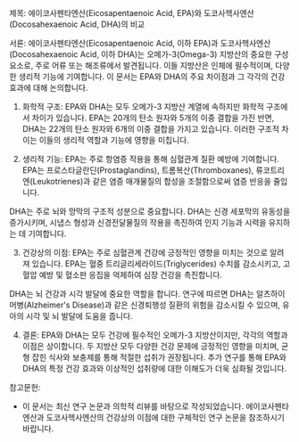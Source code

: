 제목: 에이코사펜타엔산(Eicosapentaenoic Acid, EPA)와 도코사헥사엔산(Docosahexaenoic Acid, DHA)의 비교

서론:
에이코사펜타엔산(Eicosapentaenoic Acid, 이하 EPA)과 도코사헥사엔산(Docosahexaenoic Acid, 이하 DHA)는 오메가-3(Omega-3) 지방산의 중요한 구성 요소로, 주로 어류 또는 해조류에서 발견됩니다. 이들 지방산은 인체에 필수적이며, 다양한 생리적 기능에 기여합니다. 이 문서는 EPA와 DHA의 주요 차이점과 그 각각의 건강 효과에 대해 논의합니다.

1. 화학적 구조:
EPA와 DHA는 모두 오메가-3 지방산 계열에 속하지만 화학적 구조에서 차이가 있습니다. EPA는 20개의 탄소 원자와 5개의 이중 결합을 가진 반면, DHA는 22개의 탄소 원자와 6개의 이중 결합을 가지고 있습니다. 이러한 구조적 차이는 이들의 생리적 역할과 기능에 영향을 미칩니다.

2. 생리적 기능:
EPA는 주로 항염증 작용을 통해 심혈관계 질환 예방에 기여합니다. EPA는 프로스타글란딘(Prostaglandins), 트롬복산(Thromboxanes), 류코트리엔(Leukotrienes)과 같은 염증 매개물질의 합성을 조절함으로써 염증 반응을 줄입니다.

DHA는 주로 뇌와 망막의 구조적 성분으로 중요합니다. DHA는 신경 세포막의 유동성을 증가시키며, 시냅스 형성과 신경전달물질의 작용을 촉진하여 인지 기능과 시력을 유지하는 데 기여합니다.

3. 건강상의 이점:
EPA는 주로 심혈관계 건강에 긍정적인 영향을 미치는 것으로 알려져 있습니다. EPA는 혈중 트리글리세라이드(Triglycerides) 수치를 감소시키고, 고혈압 예방 및 혈소판 응집을 억제하여 심장 건강을 촉진합니다.

DHA는 뇌 건강과 시각 발달에 중요한 역할을 합니다. 연구에 따르면 DHA는 알츠하이머병(Alzheimer's Disease)과 같은 신경퇴행성 질환의 위험을 감소시킬 수 있으며, 유아의 시각 및 뇌 발달에 도움을 줍니다.

4. 결론:
EPA와 DHA는 모두 건강에 필수적인 오메가-3 지방산이지만, 각각의 역할과 이점은 상이합니다. 두 지방산 모두 다양한 건강 문제에 긍정적인 영향을 미치며, 균형 잡힌 식사와 보충제를 통해 적절한 섭취가 권장됩니다. 추가 연구를 통해 EPA와 DHA의 특정 건강 효과와 이상적인 섭취량에 대한 이해도가 더욱 심화될 것입니다. 

참고문헌:
- 이 문서는 최신 연구 논문과 의학적 리뷰를 바탕으로 작성되었습니다. 에이코사펜타엔산과 도코사헥사엔산의 건강상의 이점에 대한 구체적인 연구 논문을 참조하시기 바랍니다.